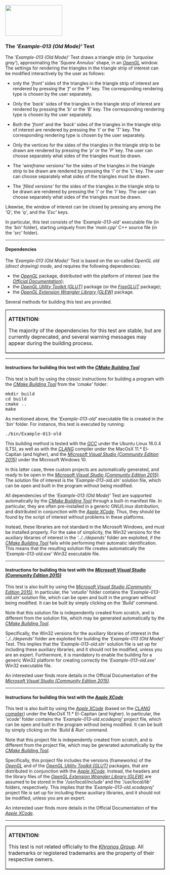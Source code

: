 <A href="http://www.opengl.org"><IMG src='https://www.khronos.org/assets/images/api_logos/opengl.png' border=0 width="180" 
height="97"></A>

<H3>The <i>'Example-013 (Old Mode)'</i> Test</H3>

The <i>'Example-013 (Old Mode)'</i> Test draws a triangle strip (in <i>'turquoise gray'</i>), approximating the <i>'Square Annulus'</i> shape, in an <A href="http://www.opengl.org"><i>OpenGL</i></A> window. The settings for rendering the triangles in the triangle strip of interest can be modified interactively by the user as follows:<p><ul>
<li>only the <i>'front'</i> sides of the triangles in the triangle strip of interest are rendered by pressing the <i>'f'</i> or the <i>'F'</i> key. The corresponding rendering type is chosen by the user separately.<p></li>
<li>Only the <i>'back'</i> sides of the triangles in the triangle strip of interest are rendered by pressing the <i>'b'</i> or the <i>'B'</i> key. The corresponding rendering type is chosen by the user separately.<p></li>
<li>Both the <i>'front'</i> and the <i>'back'</i> sides of the triangles in the triangle strip of interest are rendered by pressing the <i>'t'</i> or the <i>'T'</i> key. The corresponding rendering type is chosen by the user separately.<p></li>
<li>Only the vertices for the sides of the triangles in the triangle strip to be drawn are rendered by pressing the <i>'p'</i> or the <i>'P'</i> key. The user can choose separately what sides of the triangles must be drawn.<p></li>
<li>The <i>'wireframe versions'</i> for the sides of the triangles in the triangle strip to be drawn are rendered by pressing the <i>'l'</i> or the <i>'L'</i> key. The user can choose separately what sides of the triangles must be drawn.<p></li>
<li>The <i>'filled versions'</i> for the sides of the triangles in the triangle strip to be drawn are rendered by pressing the <i>'i'</i> or the <i>'I'</i> key. The user can choose separately what sides of the triangles must be drawn.<p></li></ul><p>Likewise, the window of interest can be closed by pressing any among the <i>'Q'</i>, the <i>'q'</i>, and the <i>'Esc'</i> keys.<p>In particular, this test consists of the <i>'Example-013-old'</i> executable file (in the <i>'bin'</i> folder), starting uniquely from the <i>'main.cpp'</i> C++ source file (in the <i>'src'</i> folder).<p><hr><p>

<h4>Dependencies</h4>

The <i>'Example-013 (Old Mode)'</i> Test is based on the so-called <i>OpenGL old (direct drawing) mode</i>, and requires the following dependencies:<ul>

<li>the <A href="http://www.opengl.org"><i>OpenGL</i></A> package, distributed with the platform of interest (see the <i><A href="https://www.khronos.org/opengl/wiki/Getting_Started">Official Documentation</A></i>);</li>
<li>the <i><A href="https://www.opengl.org/resources/libraries/glut/">OpenGL Utility Toolkit (GLUT)</A></i> package (or the <A href="http://freeglut.sourceforge.net/"><i>FreeGLUT</i></A> package);</li>
<li>the <A href="http://glew.sourceforge.net/"><i>OpenGL Extension Wrangler Library (GLEW)</i></A> package.</li></ul><p>Several methods for building this test are provided.<p><table border=1><tr><td><p><b>ATTENTION:</b><p>The majority of the dependencies for this test are stable, but are currently deprecated, and several warning messages may appear during the building process.<p></td></tr></table><p><hr><p>

<h4>Instructions for building this test with the <i><A href="http://cmake.org">CMake Building Tool</A></i></h4>

This test is built by using the <i>classic</i> instructions for building a program with the <i><A href="http://cmake.org">CMake Building Tool</A></i> from the <i>'cmake'</i> folder:
<pre>mkdir build
cd build
cmake ..
make
</pre><p>As mentioned above, the <i>'Example-013-old'</i> executable file is created in the <i>'bin'</i> folder. For instance, this test is executed by running:<pre>./bin/Example-013-old</pre><p>This building method is tested with the <A href="http://gcc.gnu.org/"><i>GCC</i></A> under the Ubuntu Linux 16.0.4 (LTS), as well as with the <A href="http://clang.llvm.org/"><i>CLANG</i></A> compiler under the MacOsX 11.* El-Capitan (and higher), and the <A href="http://www.visualstudio.com/"><i>Microsoft Visual Studio (Community Edition 2015)</i></A> under the Microsoft Windows 10.<p>In this latter case, three custom projects are automatically generated, and ready to be open in the <A href="http://www.visualstudio.com/"><i>Microsoft Visual Studio (Community Edition 2015)</i></A>. The solution file of interest is the <i>'Example-013-old.sln'</i> solution file, which can be open and built in the program without being modified.<p>

All dependencies of the <i>'Example-013 (Old Mode)'</i> Test are supported automatically by the <i><A href="http://cmake.org">CMake Building Tool</A></i> through a built-in manifest file. In particular, they are often pre-installed in a generic GNU/Linux distribution, and distributed in conjunction with the <A href="http://developer.apple.com/xcode/"><i>Apple XCode</i></A>. Thus, they should be found by the script of interest without problems in these platforms.<p>Instead, these libraries are not standard in the Microsoft Windows, and must be installed properly. For the sake of simplicity, the Win32 versions for the auxiliary libraries of interest in the <i>'../../depends'</i> folder are exploited, if the <i><A href="http://cmake.org">CMake Building Tool</A></i> fails while performing their automatic identification. This means that the resulting solution file creates automatically the <i>'Example-013-old.exe'</i> Win32 executable file.<p><hr><p>

<h4>Instructions for building this test with the <i><A href="http://www.visualstudio.com/">Microsoft Visual Studio (Community Edition 2015)</A></i></h4>

This test is also built by using the <A href="http://www.visualstudio.com/"><i>Microsoft Visual Studio (Community Edition 2015)</i></A>. In particular, the <i>'vstudio'</i> folder contains the <i>'Example-013-old.sln'</i> solution file, which can be open and built in the program without being modified. It can be built by simply clicking on the <i>'Build'</i> command.

Note that this solution file is independently created from scratch, and is different from the solution file, which may be generated automatically by the <i><A href="http://cmake.org">CMake Building Tool</A></i>.

Specifically, the Win32 versions for the auxiliary libraries of interest in the <i>'../../depends'</i> folder are exploited for building the  <i>'Example-013 (Old Mode)'</i> Test. This implies that the <i>'Example-013-old.sln'</i> solution file is set up for including these auxiliary libraries, and it should not be modified, unless you are an expert. Furthermore, it is mandatory to enable the building for a generic Win32 platform for creating correctly the <i>'Example-013-old.exe'</i> Win32 executable file.<p>An interested user finds more details in the Official Documentation of the <i><A href="http://www.visualstudio.com/">Microsoft Visual Studio (Community Edition 2015)</A></i>.<p><hr><p>

<h4>Instructions for building this test with the <i><A href="http://developer.apple.com/xcode/">Apple XCode</A></i></h4>

This test is also built by using the <A href="http://developer.apple.com/xcode/"><i>Apple XCode</i></A> (based on the <A href="http://clang.llvm.org/"><i>CLANG</i> compiler</A>) under the MacOsX 11.* El-Capitan (and higher). In particular, the <i>'xcode'</i> folder contains the <i>'Example-013-old.xcodeproj'</i> project file, which can be open and built in the program without being modified. It can be built by simply clicking on the <i>'Build & Run'</i> command.

Note that this project file is independently created from scratch, and is different from the project file, which may be generated automatically by the <i><A href="http://cmake.org">CMake Building Tool</A></i>.<p>

Specifically, this project file includes the versions (frameworks) of the <A href="http://www.opengl.org"><i>OpenGL</i></A> and of the <i><A href="https://www.opengl.org/resources/libraries/glut/">OpenGL Utility Toolkit (GLUT)</A></i> packages, that are distributed in conjunction with the <A href="http://developer.apple.com/xcode/"><i>Apple XCode</i></A>. Instead, the headers and the library files of the <A href="http://glew.sourceforge.net/"><i>OpenGL Extension Wrangler Library (GLEW)</i></A> are assumed to be stored in the <i>'/usr/local/include'</i> and the <i>'/usr/local/lib'</i> folders, respectively. This implies that the <i>'Example-013-old.xcodeproj'</i> project file is set up for including these auxiliary libraries, and it should not be modified, unless you are an expert.<p>An interested user finds more details in the Official Documentation of the <A href="http://developer.apple.com/xcode/"><i>Apple XCode</i></A>.<p><hr><p><table border=1><tr><td><p><b>ATTENTION:</b><p>This test is not related officially to the <i><A href="https://www.khronos.org/">Khronos Group</A></i>. All trademarks or registered trademarks are the property of their respective owners.</td></tr></table>
